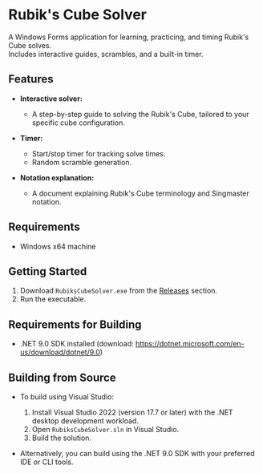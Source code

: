 # Rubik's Cube Solver

A Windows Forms application for learning, practicing, and timing Rubik's Cube solves.  
Includes interactive guides, scrambles, and a built-in timer.

## Features

- **Interactive solver:**
  - A step-by-step guide to solving the Rubik's Cube, tailored to your specific cube configuration.

- **Timer:**  
  - Start/stop timer for tracking solve times.
  - Random scramble generation.

- **Notation explanation:**  
  - A document explaining Rubik's Cube terminology and Singmaster notation.
    
## Requirements

- Windows x64 machine

## Getting Started

1. Download `RubiksCubeSolver.exe` from the [Releases](https://github.com/noahsc0tt/Rubiks-Cube-Solver/releases) section.
2. Run the executable.

## Requirements for Building

- .NET 9.0 SDK installed (download: https://dotnet.microsoft.com/en-us/download/dotnet/9.0)

## Building from Source

- To build using Visual Studio:
  1. Install Visual Studio 2022 (version 17.7 or later) with the .NET desktop development workload.
  2. Open `RubiksCubeSolver.sln` in Visual Studio.
  3. Build the solution.

- Alternatively, you can build using the .NET 9.0 SDK with your preferred IDE or CLI tools.
